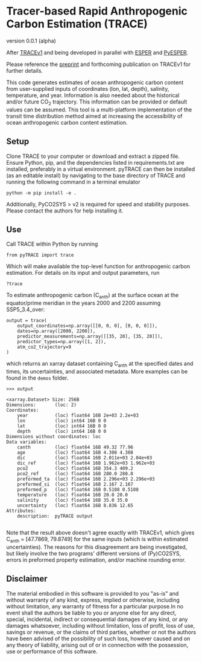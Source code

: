 # Tracer-based Rapid Anthropogenic Carbon Estimation (TRACE)
version 0.0.1 (alpha)

After [TRACEv1](https://github.com/BRCScienceProducts/TRACEv1) and being developed in parallel with [ESPER](https://github.com/BRCScienceProducts/ESPER) and [PyESPER](https://github.com/LarissaMDias/PyESPER).

Please reference the [preprint](https://essd.copernicus.org/preprints/essd-2024-560/) and forthcoming publication on TRACEv1 for further details.

This code generates estimates of ocean anthropogenic carbon content from user-supplied inputs of coordinates (lon, lat, depth), salinity, temperature, and year. Information is also needed about the historical and/or future CO<sub>2</sub> trajectory.  This information can be provided or default values can be assumed.  This tool is a multi-platform implementation of the transit time distribution method aimed at increasing the accessibility of ocean anthropogenic carbon content estimation.

## Setup

Clone TRACE to your computer or download and extract a zipped file.  Ensure Python, pip, and the dependencies listed in requirements.txt are installed, preferably in a virtual environment. pyTRACE can then be installed (as an editable install) by navigating to the base directory of TRACE and running the following command in a terminal emulator
```
python -m pip install -e .
```
Additionally, PyCO2SYS > v2 is required for speed and stability purposes. Please contact the authors for help installing it. 

## Use

Call TRACE within Python by running 

```
from pyTRACE import trace
```

Which will make available the top-level function for anthropogenic carbon estimation. For details on its input and output parameters, run

```
?trace
```

To estimate anthropogenic carbon (C<sub>anth</sub>) at the surface ocean at the equator/prime meridian in the years 2000 and 2200 assuming SSP5_3.4_over:
```
output = trace(
    output_coordinates=np.array([[0, 0, 0], [0, 0, 0]]),
    dates=np.array([2000, 2200]),
    predictor_measurements=np.array([[35, 20], [35, 20]]),
    predictor_types=np.array([1, 2]),
    atm_co2_trajectory=9
)
```
which returns an xarray dataset containing C<sub>anth</sub> at the specified dates and times, its uncertainties, and associated metadata. More examples can be found in the ```demos``` folder.

```
>>> output

<xarray.Dataset> Size: 256B
Dimensions:       (loc: 2)
Coordinates:
    year          (loc) float64 16B 2e+03 2.2e+03
    lon           (loc) int64 16B 0 0
    lat           (loc) int64 16B 0 0
    depth         (loc) int64 16B 0 0
Dimensions without coordinates: loc
Data variables:
    canth         (loc) float64 16B 49.32 77.96
    age           (loc) float64 16B 4.308 4.308
    dic           (loc) float64 16B 2.011e+03 2.04e+03
    dic_ref       (loc) float64 16B 1.962e+03 1.962e+03
    pco2          (loc) float64 16B 354.3 409.2
    pco2_ref      (loc) float64 16B 280.0 280.0
    preformed_ta  (loc) float64 16B 2.296e+03 2.296e+03
    preformed_si  (loc) float64 16B 2.167 2.167
    preformed_p   (loc) float64 16B 0.5108 0.5108
    temperature   (loc) float64 16B 20.0 20.0
    salinity      (loc) float64 16B 35.0 35.0
    uncertainty   (loc) float64 16B 8.836 12.65
Attributes:
    description:  pyTRACE output


```
Note that the result above doesn't agree exactly with TRACEv1, which gives C<sub>anth</sub> = [47.7869, 79.8749] for the same inputs (which is within estimated uncertainties). The reasons for this disagreement are being investigated, but likely involve the two programs' different versions of (Py)CO2SYS, errors in preformed property estimation, and/or machine rounding error.

## Disclaimer

The material embodied in this software is provided to you "as-is" and without warranty of any kind, express, implied or otherwise, including without limitation, any warranty of fitness for a particular purpose.In no event shall the authors be liable to you or anyone else for any direct, special, incidental, indirect or consequential damages of any kind, or any damages whatsoever, including without limitation, loss of profit, loss of use, savings or revenue, or the claims of third parties, whether or not the authors have been advised of the possibility of such loss, however caused and on any theory of liability, arising out of or in connection with the possession, use or performance of this software.
